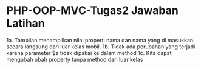 # PHP-OOP-MVC-Tugas2 Jawaban Latihan
1a. Tampilan menampilkan nilai properti nama dan nama yang di masukkan secara langsung dari luar kelas mobil.
1b. Tidak ada perubahan yang terjadi karena parameter $a tidak dipakai ke dalam method
1c. Kita dapat mengubah ubah property tanpa method dari luar kelas
